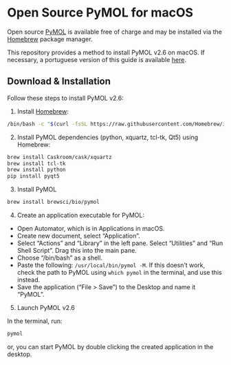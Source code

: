 # Open Source PyMOL for macOS

Open source [PyMOL](https://pymol.org) is available free of charge and may be installed via the [Homebrew](https://brew.sh/) package manager.

This repository provides a method to install PyMOL v2.6 on macOS. If necessary, a portuguese version of this guide is available [here](https://github.com/cnpem/PyMOL4macOS/blob/main/README_PT.md).

## Download & Installation

Follow these steps to install PyMOL v2.6:

1. Install [Homebrew](https://brew.sh/):

```bash
/bin/bash -c "$(curl -fsSL https://raw.githubusercontent.com/Homebrew/install/HEAD/install.sh)"
```

2. Install PyMOL dependencies (python, xquartz, tcl-tk, Qt5) using Homebrew:

```bash
brew install Caskroom/cask/xquartz
brew install tcl-tk
brew install python
pip install pyqt5
```

3. Install PyMOL

```bash
brew install brewsci/bio/pymol
```

4. Create an application executable for PyMOL:

- Open Automator, which is in Applications in macOS.
- Create new document, select “Application”.
- Select “Actions” and “Library” in the left pane. Select “Utilities” and “Run Shell Script”. Drag this into the main pane.
- Choose “/bin/bash” as a shell.
- Paste the following: `/usr/local/bin/pymol -M`. If this doesn’t work, check the path to PyMOL using `which pymol` in the terminal, and use this instead.
- Save the application (“File > Save”) to the Desktop and name it “PyMOL”.

5. Launch PyMOL v2.6

In the terminal, run:

```bash
pymol
```

or, you can start PyMOL by double clicking the created application in the desktop.

